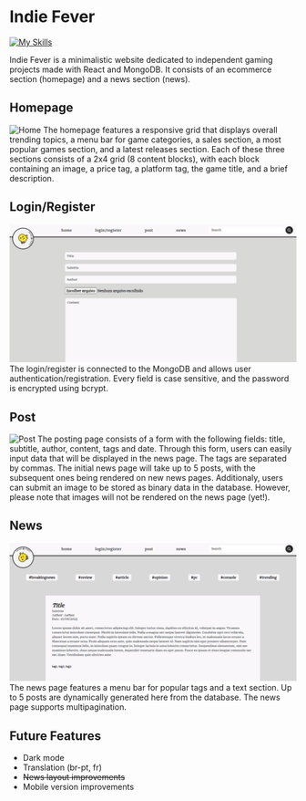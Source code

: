 # Indie Fever 
[![My Skills](https://skillicons.dev/icons?i=mongodb,react,&theme=dark)](https://skillicons.dev)

Indie Fever is a minimalistic website dedicated to independent gaming projects made with React and MongoDB. It consists of an ecommerce section (homepage) and a news section (news). 

## Homepage
![Home](/readme/home.gif)
The homepage features a responsive grid that displays overall trending topics, a menu bar for game categories, a sales section, a most popular games section, and a latest releases section. Each of these three sections consists of a 2x4 grid (8 content blocks), with each block containing an image, a price tag, a platform tag, the game title, and a brief description.

## Login/Register
![Login](/readme/login.gif)
The login/register is connected to the MongoDB and allows user authentication/registration. Every field is case sensitive, and the password is encrypted using bcrypt.

## Post
![Post](/readme/post.gif)
The posting page consists of a form with the following fields: title, subtitle, author, content, tags and date. Through this form, users can easily input data that will be displayed in the news page. The tags are separated by commas. The initial news page will take up to 5 posts, with the subsequent ones being rendered on new news pages.
Additionaly, users can submit an image to be stored as binary data in the database. However, please note that images will not be rendered on the news page (yet!).

## News
![News](/readme/news.gif)
The news page features a menu bar for popular tags and a text section. Up to 5 posts are dynamically generated here from the database. The news page supports multipagination. 

<!-- ## Used libraries/packages
* @fontsource/merriweather@4.5.14
* @testing-library/jest-dom@5.16.5
* @testing-library/react@13.4.0
* @testing-library/user-event@13.5.0
* react-dom@18.2.0
* react-router-dom@6.9.0
* react-scripts@5.0.1
* react@18.2.0
* web-vitals@2.1.4
* reactstrap@9.1.6 -->
  
## Future Features
* Dark mode
* Translation (br-pt, fr)
* ~~News layout improvements~~
* Mobile version improvements


